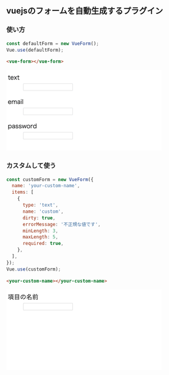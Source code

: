 ## vuejsのフォームを自動生成するプラグイン

### 使い方

```js
const defaultForm = new VueForm();
Vue.use(defaultForm);
```

```html
<vue-form></vue-form>
```

![](./example/example.gif)

### カスタムして使う
```js
const customForm = new VueForm({
  name: 'your-custom-name',
  items: [
    {
      type: 'text',
      name: 'custom',
      dirty: true,
      errorMessage: '不正規な値です',
      minLength: 3,
      maxLength: 5,
      required: true,
    },
  ],
});
Vue.use(customForm);
```

```html
<your-custom-name></your-custom-name>
```

![](./example/example2.gif)
